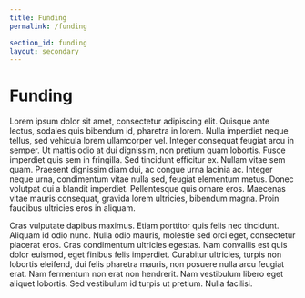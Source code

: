 ```yaml
---
title: Funding
permalink: /funding

section_id: funding
layout: secondary
---
```


# Funding

Lorem ipsum dolor sit amet, consectetur adipiscing elit. Quisque ante lectus, sodales quis bibendum id, pharetra in lorem. Nulla imperdiet neque tellus, sed vehicula lorem ullamcorper vel. Integer consequat feugiat arcu in semper. Ut mattis odio at dui dignissim, non pretium quam lobortis. Fusce imperdiet quis sem in fringilla. Sed tincidunt efficitur ex. Nullam vitae sem quam. Praesent dignissim diam dui, ac congue urna lacinia ac. Integer neque urna, condimentum vitae nulla sed, feugiat elementum metus. Donec volutpat dui a blandit imperdiet. Pellentesque quis ornare eros. Maecenas vitae mauris consequat, gravida lorem ultricies, bibendum magna. Proin faucibus ultricies eros in aliquam.

Cras vulputate dapibus maximus. Etiam porttitor quis felis nec tincidunt. Aliquam id odio nunc. Nulla odio mauris, molestie sed orci eget, consectetur placerat eros. Cras condimentum ultricies egestas. Nam convallis est quis dolor euismod, eget finibus felis imperdiet. Curabitur ultricies, turpis non lobortis eleifend, dui felis pharetra mauris, non posuere nulla arcu feugiat erat. Nam fermentum non erat non hendrerit. Nam vestibulum libero eget aliquet lobortis. Sed vestibulum id turpis ut pretium. Nulla facilisi.